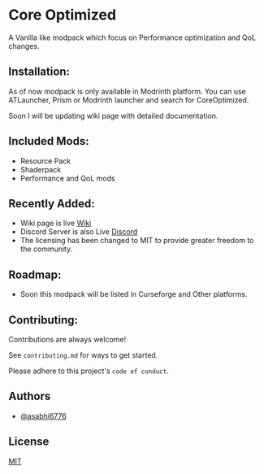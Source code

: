 
# Core Optimized
A Vanilla like modpack which focus on Performance optimization and QoL changes.


## Installation:

As of now modpack is only available in Modrinth platform. You can use ATLauncher, Prism or Modrinth launcher and search for CoreOptimized.

Soon I will be updating wiki page with detailed documentation.
    
## Included Mods:

 - Resource Pack
 - Shaderpack
 - Performance and QoL mods

## Recently Added:

- Wiki page is live [Wiki](https://coreoptimized.readthedocs.io/en/latest/)
- Discord Server is also Live [Discord](https://discord.gg/qWc7c6tZPP)
- The licensing has been changed to MIT to provide greater freedom to the community.

## Roadmap:

- Soon this modpack will be listed in Curseforge and Other platforms.


## Contributing:

Contributions are always welcome!

See `contributing.md` for ways to get started.

Please adhere to this project's `code of conduct`.


## Authors

- [@asabhi6776](https://www.github.com/asabhi6776)


## License

[MIT](LICENSE)

